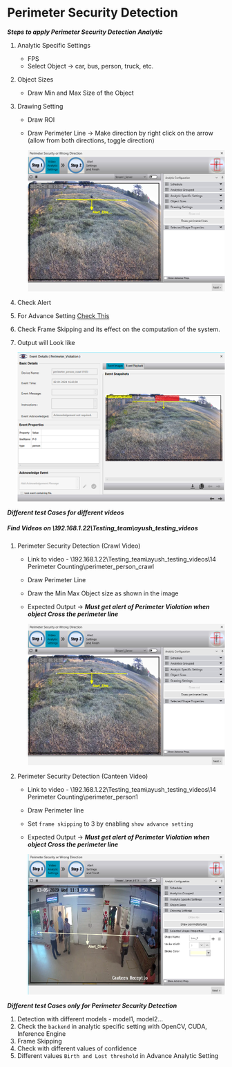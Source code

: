 # **Perimeter Security Detection**
 
***Steps to apply Perimeter Security Detection Analytic***

1. Analytic Specific Settings
   - FPS
   - Select Object -> car, bus, person, truck, etc.
2. Object Sizes
   - Draw Min and Max Size of the Object
3. Drawing Setting
   - Draw ROI
   - Draw Perimeter Line -> Make direction by right click on the arrow (allow from both directions, toggle direction)

     ![image](https://github.com/ayushaggarwalI2V/Video-Analytics-Server/blob/main/14%20Perimeter%20Security/images/perimeter%20violation.png "Perimeter Security Detection")

5. Check Alert
6. For Advance Setting [Check This](https://stackoverflowteams.com/c/i2v-systems/questions/132)
7. Check Frame Skipping and its effect on the computation of the system.
8. Output will Look like

     ![image](https://github.com/ayushaggarwalI2V/Video-Analytics-Server/blob/main/14%20Perimeter%20Security/images/perimeter%20violation%20alert.png "Perimeter Security Detection Output")

***Different test Cases for different videos***
##### Find Videos on _\\192.168.1.22\Testing_team\ayush_testing_videos_

1. Perimeter Security Detection (Crawl Video)
   - Link to video - \\192.168.1.22\Testing_team\ayush_testing_videos\14 Perimeter Counting\perimeter_person_crawl
   - Draw Perimeter Line
   - Draw the Min Max Object size as shown in the image
   - Expected Output -> **_Must get alert of Perimeter Violation when object Cross the perimeter line_**
     
     ![image](https://github.com/ayushaggarwalI2V/Video-Analytics-Server/blob/main/14%20Perimeter%20Security/images/perimeter%20violation.png "Perimeter Security Detection")

2. Perimeter Security Detection (Canteen Video)
   - Link to video - \\192.168.1.22\Testing_team\ayush_testing_videos\14 Perimeter Counting\perimeter_person1
   - Draw Perimeter line
   - Set `frame skipping` to 3 by enabling `show advance setting` 
   - Expected Output -> **_Must get alert of Perimeter Violation when object Cross the perimeter line_**
   
     ![image](https://github.com/ayushaggarwalI2V/Video-Analytics-Server/blob/main/14%20Perimeter%20Security/images/perimeter%20violation%20inside.png "Perimeter Security Detection")

***Different test Cases only for Perimeter Security Detection***

1. Detection with different models - model1, model2...
2. Check the `backend` in analytic specific setting with OpenCV, CUDA, Inference Engine
3. Frame Skipping
4. Check with different values of confidence
5. Different values `Birth and Lost threshold` in Advance Analytic Setting 
